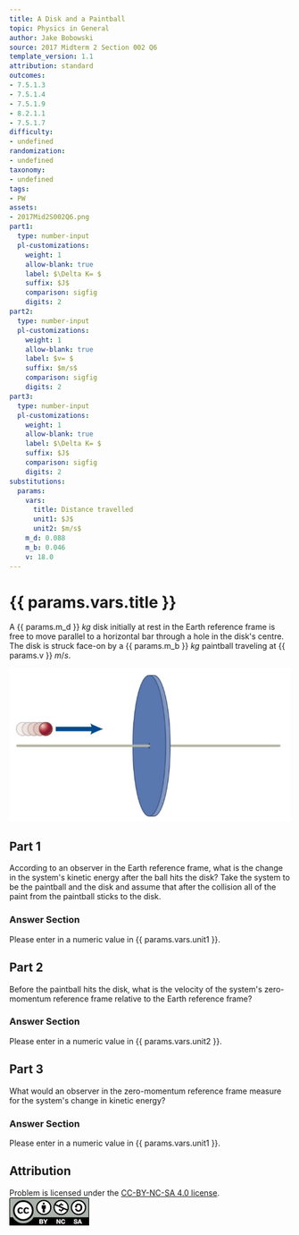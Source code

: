 ```yaml
---
title: A Disk and a Paintball
topic: Physics in General
author: Jake Bobowski
source: 2017 Midterm 2 Section 002 Q6
template_version: 1.1
attribution: standard
outcomes:
- 7.5.1.3
- 7.5.1.4
- 7.5.1.9
- 8.2.1.1
- 7.5.1.7
difficulty:
- undefined
randomization:
- undefined
taxonomy:
- undefined
tags:
- PW
assets:
- 2017Mid2S002Q6.png
part1:
  type: number-input
  pl-customizations:
    weight: 1
    allow-blank: true
    label: $\Delta K= $
    suffix: $J$
    comparison: sigfig
    digits: 2
part2:
  type: number-input
  pl-customizations:
    weight: 1
    allow-blank: true
    label: $v= $
    suffix: $m/s$
    comparison: sigfig
    digits: 2
part3:
  type: number-input
  pl-customizations:
    weight: 1
    allow-blank: true
    label: $\Delta K= $
    suffix: $J$
    comparison: sigfig
    digits: 2
substitutions:
  params:
    vars:
      title: Distance travelled
      unit1: $J$
      unit2: $m/s$
    m_d: 0.088
    m_b: 0.046
    v: 18.0
---
```

# {{ params.vars.title }}
A {{ params.m_d }} $kg$ disk initially at rest in the Earth reference frame is free to move parallel to a horizontal bar through a hole in the disk's centre. The disk is struck face-on by a {{ params.m_b }} $kg$ paintball traveling at {{ params.v }} $m/s$.

![Figure of a paintball travelling to the right hitting a disk which has a horizontal bar going through its centre.](2017Mid2S002Q6.png)
## Part 1

According to an observer in the Earth reference frame, what is the change in the system's kinetic energy after the ball hits the disk? Take the system to be the paintball and the disk and assume that after the collision all of the paint from the paintball sticks to the disk.

### Answer Section

Please enter in a numeric value in {{ params.vars.unit1 }}.
## Part 2

Before the paintball hits the disk, what is the velocity of the system's zero-momentum reference frame relative to the Earth reference frame?

### Answer Section

Please enter in a numeric value in {{ params.vars.unit2 }}.
## Part 3

What would an observer in the zero-momentum reference frame measure for the system's change in kinetic energy?

### Answer Section

Please enter in a numeric value in {{ params.vars.unit1 }}.

## Attribution

Problem is licensed under the [CC-BY-NC-SA 4.0 license](https://creativecommons.org/licenses/by-nc-sa/4.0/).<br> ![The Creative Commons 4.0 license requiring attribution-BY, non-commercial-NC, and share-alike-SA license.](https://raw.githubusercontent.com/firasm/bits/master/by-nc-sa.png)